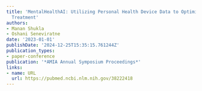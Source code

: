 ```yaml
---
title: 'MentalHealthAI: Utilizing Personal Health Device Data to Optimize Psychiatry
  Treatment'
authors:
- Manan Shukla
- Oshani Seneviratne
date: '2023-01-01'
publishDate: '2024-12-25T15:35:15.761244Z'
publication_types:
- paper-conference
publication: '*AMIA Annual Symposium Proceedings*'
links:
- name: URL
  url: https://pubmed.ncbi.nlm.nih.gov/38222418
---
```

